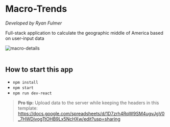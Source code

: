 # Macro-Trends
_Developed by Ryan Fulmer_

Full-stack application to calculate the geographic middle of America based on user-input data

![macro-details](https://recordit.co/iEXLqG9Y5O.gif)
<br><br>

## How to start this app

- `npm install`
- `npm start`
- `npm run dev-react`

> **Pro tip:** Upload data to the server while keeping the headers in this template: https://docs.google.com/spreadsheets/d/1D7zrh4RqW9SM4ugvJgV0_7HWDjvogTtOHB9Lx5NcHXw/edit?usp=sharing
